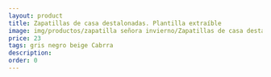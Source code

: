 ```yaml
---
layout: product
title: Zapatillas de casa destalonadas. Plantilla extraíble
image: img/productos/zapatilla señora invierno/Zapatillas de casa destalonadas. Plantilla extraíble=23=gris negro beige Cabrra.webp
price: 23
tags: gris negro beige Cabrra
description: 
order: 0
---
```

